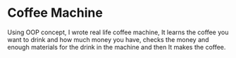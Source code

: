 # Coffee Machine

Using OOP concept, I wrote real life coffee machine, It learns the coffee you want to drink and how much money you have, checks the money and enough materials for the drink in the machine and then It makes the coffee. 
